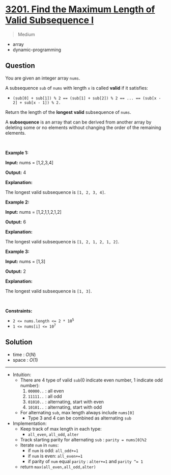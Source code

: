 # [3201. Find the Maximum Length of Valid Subsequence I](https://leetcode.com/problems/find-the-maximum-length-of-valid-subsequence-i)


> Medium

- array
- dynamic-programming



## Question


You are given an integer array <code>nums</code>.
<p>A <span data-keyword="subsequence-array">subsequence</span> <code>sub</code> of <code>nums</code> with length <code>x</code> is called <strong>valid</strong> if it satisfies:</p>

<ul>
	<li><code>(sub[0] + sub[1]) % 2 == (sub[1] + sub[2]) % 2 == ... == (sub[x - 2] + sub[x - 1]) % 2.</code></li>
</ul>

<p>Return the length of the <strong>longest</strong> <strong>valid</strong> subsequence of <code>nums</code>.</p>

<p>A <strong>subsequence</strong> is an array that can be derived from another array by deleting some or no elements without changing the order of the remaining elements.</p>

<p>&nbsp;</p>
<p><strong class="example">Example 1:</strong></p>

<div class="example-block">
<p><strong>Input:</strong> <span class="example-io">nums = [1,2,3,4]</span></p>

<p><strong>Output:</strong> <span class="example-io">4</span></p>

<p><strong>Explanation:</strong></p>

<p>The longest valid subsequence is <code>[1, 2, 3, 4]</code>.</p>
</div>

<p><strong class="example">Example 2:</strong></p>

<div class="example-block">
<p><strong>Input:</strong> <span class="example-io">nums = [1,2,1,1,2,1,2]</span></p>

<p><strong>Output:</strong> 6</p>

<p><strong>Explanation:</strong></p>

<p>The longest valid subsequence is <code>[1, 2, 1, 2, 1, 2]</code>.</p>
</div>

<p><strong class="example">Example 3:</strong></p>

<div class="example-block">
<p><strong>Input:</strong> <span class="example-io">nums = [1,3]</span></p>

<p><strong>Output:</strong> <span class="example-io">2</span></p>

<p><strong>Explanation:</strong></p>

<p>The longest valid subsequence is <code>[1, 3]</code>.</p>
</div>

<p>&nbsp;</p>
<p><strong>Constraints:</strong></p>

<ul>
	<li><code>2 &lt;= nums.length &lt;= 2 * 10<sup>5</sup></code></li>
	<li><code>1 &lt;= nums[i] &lt;= 10<sup>7</sup></code></li>
</ul>



## Solution

- time  : $O(N)$
- space : $O(1)$

---

- Intuition:
	- There are 4 type of valid `sub`(0 indicate even number, 1 indicate odd number):
		1. `00000..` : all even
		2. `11111..` : all odd
		3. `01010..` : alternating, start with even
		4. `10101..` : alternating, start with odd
	- For alternating `sub`, max length always include `nums[0]`
		- Type 3 and 4 can be combined as alternating `sub`
- Implementation:
	- Keep track of max length in each type:
		- `all_even`, `all_odd`, `alter`
	- Track starting parity for alternating `sub` : `parity = nums[0]%2`
	- Iterate `num` in `nums`:
		- if `num` is odd: `all_odd+=1`
		- if `num` is even: `all_even+=1`
		- if parity of `num` equal `parity` : `alter+=1` and `parity ^= 1`
	- return `max(all_even,all_odd,alter)`
